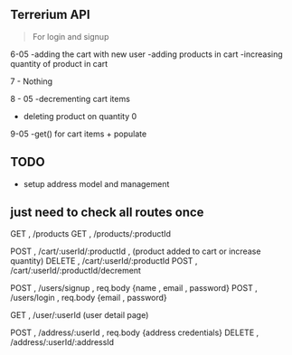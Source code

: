 ## Terrerium API

> For login and signup

6-05 
-adding the cart with new user
-adding products in cart 
-increasing quantity of product in cart

7 - Nothing

8 - 05
-decrementing cart items
- deleting product on quantity 0

9-05
-get() for cart items + populate 

## TODO

- setup address model and management

 
 ## just need to check all routes once

GET , /products
GET , /products/:productId

POST , /cart/:userId/:productId , (product added to cart or increase quantity)
DELETE   , /cart/:userId/:productId 
POST , /cart/:userId/:productId/decrement 


POST , /users/signup , req.body {name , email , password}
POST , /users/login , req.body {email , password}

 <!-- GET , /user/:userId/cart   (populate stuff)
 GET , /user/:userId/address  (populate stuff) -->
 GET , /user/:userId   (user detail page)


POST ,  /address/:userId ,  req.body {address credentials} 
DELETE , /address/:userId/:addressId 